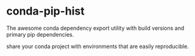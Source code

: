 # conda-pip-hist

The awesome conda dependency export utility with build versions and primary pip dependencies.

share your conda project with environments that are easily reproducible.

